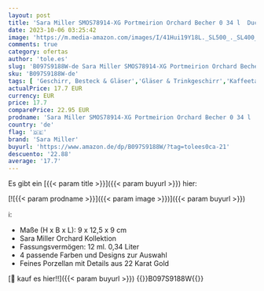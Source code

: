 ```yaml
---
layout: post
title: 'Sara Miller SMOS78914-XG Portmeirion Orchard Becher 0 34 l  Duck Egg Floral   Porzellan'
date: 2023-10-06 03:25:42
image: 'https://m.media-amazon.com/images/I/41Hui19Y18L._SL500_._SL400_.jpg'
comments: true
category: ofertas
author: 'tole.es'
slug: 'B097S9188W-de Sara Miller SMOS78914-XG Portmeirion Orchard Becher 0 34 l...'
sku: 'B097S9188W-de'
tags: [ 'Geschirr, Besteck & Gläser','Gläser & Trinkgeschirr','Kaffeetassen & Becher','Küche, Haushalt & Wohnen','Küche, Kochen & Backen','Tassen & Untertassen','sara miller','🇩🇪', ]
actualPrice: 17.7 EUR
currency: EUR
price: 17.7
comparePrice: 22.95 EUR
prodname: 'Sara Miller SMOS78914-XG Portmeirion Orchard Becher 0 34 l  Duck Egg Floral   Porzellan'
country: 'de'
flag: '🇩🇪'
brand: 'Sara Miller'
buyurl: 'https://www.amazon.de/dp/B097S9188W/?tag=tolees0ca-21'
descuento: '22.88'
average: '17.7'
---
```


Es gibt ein [{{< param title >}}]({{< param buyurl >}}) hier:

[![{{< param prodname >}}]({{< param image >}})]({{< param buyurl >}})

ℹ️:

- Maße (H x B x L): 9 x 12,5 x 9 cm
- Sara Miller Orchard Kollektion
- Fassungsvermögen: 12 ml. 0,34 Liter
- 4 passende Farben und Designs zur Auswahl
- Feines Porzellan mit Details aus 22 Karat Gold

[🛒 kauf es hier!!]({{< param buyurl >}})
{{<world>}}B097S9188W{{</world>}}
